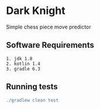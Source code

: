 # Dark Knight

Simple chess piece move predictor

## Software Requirements

```
1. jdk 1.8
2. kotlin 1.4
3. gradle 6.3
```

## Running tests

```gradle
./gradlew clean test
```